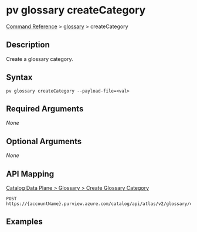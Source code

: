 # pv glossary createCategory
[Command Reference](../../../README.md#command-reference) > [glossary](./main.md) > createCategory

## Description
Create a glossary category.

## Syntax
```
pv glossary createCategory --payload-file=<val>
```

## Required Arguments
*None*

## Optional Arguments
*None*

## API Mapping
[Catalog Data Plane > Glossary > Create Glossary Category](https://docs.microsoft.com/en-us/rest/api/purview/catalogdataplane/glossary/create-glossary-category)
```
POST https://{accountName}.purview.azure.com/catalog/api/atlas/v2/glossary/category
```

## Examples
```powershell

```